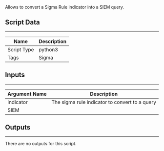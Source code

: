 Allows to convert a Sigma Rule indicator into a SIEM query.

## Script Data

---

| **Name** | **Description** |
| --- | --- |
| Script Type | python3 |
| Tags | Sigma |

## Inputs

---

| **Argument Name** | **Description** |
| --- | --- |
| indicator | The sigma rule indicator to convert to a query |
| SIEM |  |

## Outputs

---
There are no outputs for this script.
